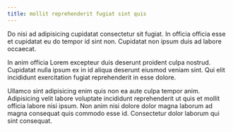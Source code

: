 ```yaml
---
title: mollit reprehenderit fugiat sint quis
---
```


Do nisi ad adipisicing cupidatat consectetur sit fugiat. In officia officia esse et cupidatat eu do tempor id sint non. Cupidatat non ipsum duis ad labore occaecat.

In anim officia Lorem excepteur duis deserunt proident culpa nostrud. Cupidatat nulla ipsum ex in id aliqua deserunt eiusmod veniam sint. Qui elit incididunt exercitation fugiat reprehenderit in esse dolore.

Ullamco sint adipisicing enim quis non ea aute culpa tempor anim. Adipisicing velit labore voluptate incididunt reprehenderit ut quis et mollit officia labore nisi ipsum. Non anim nisi dolore dolor magna laborum ad magna consequat quis commodo esse id. Consectetur dolor laborum qui sint consequat.